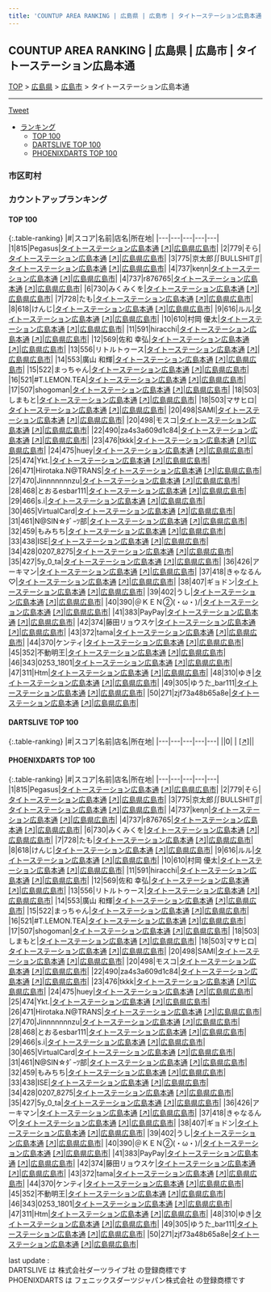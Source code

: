 ```yaml
---
title: 'COUNTUP AREA RANKING | 広島県 | 広島市 | タイトーステーション広島本通'
---
```

## COUNTUP AREA RANKING | 広島県 | 広島市 | タイトーステーション広島本通

[TOP](/darts/rank/) > [広島県](/darts/rank/広島県/) > [広島市](/darts/rank/広島県/広島市/) > タイトーステーション広島本通

___

<a href="https://twitter.com/share?ref_src=twsrc%5Etfw" data-text="COUNTUP AREA RANKING | 広島県広島市タイトーステーション広島本通" class="twitter-share-button" data-hashtags="DARTSLIVE,PHOENIXDARTS,darts,ダーツ" data-show-count="false">Tweet</a>

* [ランキング](#カウントアップランキング)
    * [TOP 100](#top-100)
    * [DARTSLIVE TOP 100](#dartslive-top-100)
    * [PHOENIXDARTS TOP 100](#phoenixdarts-top-100)

### 市区町村

<ul>

</ul>

### カウントアップランキング

#### TOP 100



{:.table-ranking}
|#|スコア|名前|店名|所在地|
|---|---|---|---|---|
|1|815|<span class="rank-name-pd">Pegasus</span>|<a href="/darts/rank/shops/9138.html">タイトーステーション広島本通</a> <a href="https://vs.phoenixdarts.com/jp/shop/shopDetailInfo/s_9138?s_seq=9138">[↗]</a>|<a href="/darts/rank/広島県/広島市">広島県広島市</a>|
|2|779|<span class="rank-name-pd">そら</span>|<a href="/darts/rank/shops/9138.html">タイトーステーション広島本通</a> <a href="https://vs.phoenixdarts.com/jp/shop/shopDetailInfo/s_9138?s_seq=9138">[↗]</a>|<a href="/darts/rank/広島県/広島市">広島県広島市</a>|
|3|775|<span class="rank-name-pd">京太郎∬BULLSHIT∬</span>|<a href="/darts/rank/shops/9138.html">タイトーステーション広島本通</a> <a href="https://vs.phoenixdarts.com/jp/shop/shopDetailInfo/s_9138?s_seq=9138">[↗]</a>|<a href="/darts/rank/広島県/広島市">広島県広島市</a>|
|4|737|<span class="rank-name-pd">keηn</span>|<a href="/darts/rank/shops/9138.html">タイトーステーション広島本通</a> <a href="https://vs.phoenixdarts.com/jp/shop/shopDetailInfo/s_9138?s_seq=9138">[↗]</a>|<a href="/darts/rank/広島県/広島市">広島県広島市</a>|
|4|737|<span class="rank-name-pd">r876765</span>|<a href="/darts/rank/shops/9138.html">タイトーステーション広島本通</a> <a href="https://vs.phoenixdarts.com/jp/shop/shopDetailInfo/s_9138?s_seq=9138">[↗]</a>|<a href="/darts/rank/広島県/広島市">広島県広島市</a>|
|6|730|<span class="rank-name-pd">みくみくを</span>|<a href="/darts/rank/shops/9138.html">タイトーステーション広島本通</a> <a href="https://vs.phoenixdarts.com/jp/shop/shopDetailInfo/s_9138?s_seq=9138">[↗]</a>|<a href="/darts/rank/広島県/広島市">広島県広島市</a>|
|7|728|<span class="rank-name-pd">たも</span>|<a href="/darts/rank/shops/9138.html">タイトーステーション広島本通</a> <a href="https://vs.phoenixdarts.com/jp/shop/shopDetailInfo/s_9138?s_seq=9138">[↗]</a>|<a href="/darts/rank/広島県/広島市">広島県広島市</a>|
|8|618|<span class="rank-name-pd">けんじ</span>|<a href="/darts/rank/shops/9138.html">タイトーステーション広島本通</a> <a href="https://vs.phoenixdarts.com/jp/shop/shopDetailInfo/s_9138?s_seq=9138">[↗]</a>|<a href="/darts/rank/広島県/広島市">広島県広島市</a>|
|9|616|<span class="rank-name-pd">ルル</span>|<a href="/darts/rank/shops/9138.html">タイトーステーション広島本通</a> <a href="https://vs.phoenixdarts.com/jp/shop/shopDetailInfo/s_9138?s_seq=9138">[↗]</a>|<a href="/darts/rank/広島県/広島市">広島県広島市</a>|
|10|610|<span class="rank-name-pd">村岡 優太</span>|<a href="/darts/rank/shops/9138.html">タイトーステーション広島本通</a> <a href="https://vs.phoenixdarts.com/jp/shop/shopDetailInfo/s_9138?s_seq=9138">[↗]</a>|<a href="/darts/rank/広島県/広島市">広島県広島市</a>|
|11|591|<span class="rank-name-pd">hiracchi</span>|<a href="/darts/rank/shops/9138.html">タイトーステーション広島本通</a> <a href="https://vs.phoenixdarts.com/jp/shop/shopDetailInfo/s_9138?s_seq=9138">[↗]</a>|<a href="/darts/rank/広島県/広島市">広島県広島市</a>|
|12|569|<span class="rank-name-pd">佐和 幸弘</span>|<a href="/darts/rank/shops/9138.html">タイトーステーション広島本通</a> <a href="https://vs.phoenixdarts.com/jp/shop/shopDetailInfo/s_9138?s_seq=9138">[↗]</a>|<a href="/darts/rank/広島県/広島市">広島県広島市</a>|
|13|556|<span class="rank-name-pd">リトルトゥース</span>|<a href="/darts/rank/shops/9138.html">タイトーステーション広島本通</a> <a href="https://vs.phoenixdarts.com/jp/shop/shopDetailInfo/s_9138?s_seq=9138">[↗]</a>|<a href="/darts/rank/広島県/広島市">広島県広島市</a>|
|14|553|<span class="rank-name-pd"><span class="pro-icon-pd"></span>廣山 和輝</span>|<a href="/darts/rank/shops/9138.html">タイトーステーション広島本通</a> <a href="https://vs.phoenixdarts.com/jp/shop/shopDetailInfo/s_9138?s_seq=9138">[↗]</a>|<a href="/darts/rank/広島県/広島市">広島県広島市</a>|
|15|522|<span class="rank-name-pd">まっちゃん</span>|<a href="/darts/rank/shops/9138.html">タイトーステーション広島本通</a> <a href="https://vs.phoenixdarts.com/jp/shop/shopDetailInfo/s_9138?s_seq=9138">[↗]</a>|<a href="/darts/rank/広島県/広島市">広島県広島市</a>|
|16|521|<span class="rank-name-pd">#T.LEMON.TEA</span>|<a href="/darts/rank/shops/9138.html">タイトーステーション広島本通</a> <a href="https://vs.phoenixdarts.com/jp/shop/shopDetailInfo/s_9138?s_seq=9138">[↗]</a>|<a href="/darts/rank/広島県/広島市">広島県広島市</a>|
|17|507|<span class="rank-name-pd">shogoman</span>|<a href="/darts/rank/shops/9138.html">タイトーステーション広島本通</a> <a href="https://vs.phoenixdarts.com/jp/shop/shopDetailInfo/s_9138?s_seq=9138">[↗]</a>|<a href="/darts/rank/広島県/広島市">広島県広島市</a>|
|18|503|<span class="rank-name-pd">しまもと</span>|<a href="/darts/rank/shops/9138.html">タイトーステーション広島本通</a> <a href="https://vs.phoenixdarts.com/jp/shop/shopDetailInfo/s_9138?s_seq=9138">[↗]</a>|<a href="/darts/rank/広島県/広島市">広島県広島市</a>|
|18|503|<span class="rank-name-pd">マサヒロ</span>|<a href="/darts/rank/shops/9138.html">タイトーステーション広島本通</a> <a href="https://vs.phoenixdarts.com/jp/shop/shopDetailInfo/s_9138?s_seq=9138">[↗]</a>|<a href="/darts/rank/広島県/広島市">広島県広島市</a>|
|20|498|<span class="rank-name-pd">SAMI</span>|<a href="/darts/rank/shops/9138.html">タイトーステーション広島本通</a> <a href="https://vs.phoenixdarts.com/jp/shop/shopDetailInfo/s_9138?s_seq=9138">[↗]</a>|<a href="/darts/rank/広島県/広島市">広島県広島市</a>|
|20|498|<span class="rank-name-pd">モスコ</span>|<a href="/darts/rank/shops/9138.html">タイトーステーション広島本通</a> <a href="https://vs.phoenixdarts.com/jp/shop/shopDetailInfo/s_9138?s_seq=9138">[↗]</a>|<a href="/darts/rank/広島県/広島市">広島県広島市</a>|
|22|490|<span class="rank-name-pd">za4s3a609d1c84</span>|<a href="/darts/rank/shops/9138.html">タイトーステーション広島本通</a> <a href="https://vs.phoenixdarts.com/jp/shop/shopDetailInfo/s_9138?s_seq=9138">[↗]</a>|<a href="/darts/rank/広島県/広島市">広島県広島市</a>|
|23|476|<span class="rank-name-pd">tkkk</span>|<a href="/darts/rank/shops/9138.html">タイトーステーション広島本通</a> <a href="https://vs.phoenixdarts.com/jp/shop/shopDetailInfo/s_9138?s_seq=9138">[↗]</a>|<a href="/darts/rank/広島県/広島市">広島県広島市</a>|
|24|475|<span class="rank-name-pd">huey</span>|<a href="/darts/rank/shops/9138.html">タイトーステーション広島本通</a> <a href="https://vs.phoenixdarts.com/jp/shop/shopDetailInfo/s_9138?s_seq=9138">[↗]</a>|<a href="/darts/rank/広島県/広島市">広島県広島市</a>|
|25|474|<span class="rank-name-pd">Ykt.</span>|<a href="/darts/rank/shops/9138.html">タイトーステーション広島本通</a> <a href="https://vs.phoenixdarts.com/jp/shop/shopDetailInfo/s_9138?s_seq=9138">[↗]</a>|<a href="/darts/rank/広島県/広島市">広島県広島市</a>|
|26|471|<span class="rank-name-pd">Hirotaka.N@TRANS</span>|<a href="/darts/rank/shops/9138.html">タイトーステーション広島本通</a> <a href="https://vs.phoenixdarts.com/jp/shop/shopDetailInfo/s_9138?s_seq=9138">[↗]</a>|<a href="/darts/rank/広島県/広島市">広島県広島市</a>|
|27|470|<span class="rank-name-pd">Jinnnnnnnzu</span>|<a href="/darts/rank/shops/9138.html">タイトーステーション広島本通</a> <a href="https://vs.phoenixdarts.com/jp/shop/shopDetailInfo/s_9138?s_seq=9138">[↗]</a>|<a href="/darts/rank/広島県/広島市">広島県広島市</a>|
|28|468|<span class="rank-name-pd">とおるesbar111</span>|<a href="/darts/rank/shops/9138.html">タイトーステーション広島本通</a> <a href="https://vs.phoenixdarts.com/jp/shop/shopDetailInfo/s_9138?s_seq=9138">[↗]</a>|<a href="/darts/rank/広島県/広島市">広島県広島市</a>|
|29|466|<span class="rank-name-pd">s.i</span>|<a href="/darts/rank/shops/9138.html">タイトーステーション広島本通</a> <a href="https://vs.phoenixdarts.com/jp/shop/shopDetailInfo/s_9138?s_seq=9138">[↗]</a>|<a href="/darts/rank/広島県/広島市">広島県広島市</a>|
|30|465|<span class="rank-name-pd">VirtualCard</span>|<a href="/darts/rank/shops/9138.html">タイトーステーション広島本通</a> <a href="https://vs.phoenixdarts.com/jp/shop/shopDetailInfo/s_9138?s_seq=9138">[↗]</a>|<a href="/darts/rank/広島県/広島市">広島県広島市</a>|
|31|461|<span class="rank-name-pd">N@SIN☆ﾀﾞｰﾂ部</span>|<a href="/darts/rank/shops/9138.html">タイトーステーション広島本通</a> <a href="https://vs.phoenixdarts.com/jp/shop/shopDetailInfo/s_9138?s_seq=9138">[↗]</a>|<a href="/darts/rank/広島県/広島市">広島県広島市</a>|
|32|459|<span class="rank-name-pd">もみちち</span>|<a href="/darts/rank/shops/9138.html">タイトーステーション広島本通</a> <a href="https://vs.phoenixdarts.com/jp/shop/shopDetailInfo/s_9138?s_seq=9138">[↗]</a>|<a href="/darts/rank/広島県/広島市">広島県広島市</a>|
|33|438|<span class="rank-name-pd">ISE</span>|<a href="/darts/rank/shops/9138.html">タイトーステーション広島本通</a> <a href="https://vs.phoenixdarts.com/jp/shop/shopDetailInfo/s_9138?s_seq=9138">[↗]</a>|<a href="/darts/rank/広島県/広島市">広島県広島市</a>|
|34|428|<span class="rank-name-pd">0207_8275</span>|<a href="/darts/rank/shops/9138.html">タイトーステーション広島本通</a> <a href="https://vs.phoenixdarts.com/jp/shop/shopDetailInfo/s_9138?s_seq=9138">[↗]</a>|<a href="/darts/rank/広島県/広島市">広島県広島市</a>|
|35|427|<span class="rank-name-pd">5y_0_ta</span>|<a href="/darts/rank/shops/9138.html">タイトーステーション広島本通</a> <a href="https://vs.phoenixdarts.com/jp/shop/shopDetailInfo/s_9138?s_seq=9138">[↗]</a>|<a href="/darts/rank/広島県/広島市">広島県広島市</a>|
|36|426|<span class="rank-name-pd">アーキマン</span>|<a href="/darts/rank/shops/9138.html">タイトーステーション広島本通</a> <a href="https://vs.phoenixdarts.com/jp/shop/shopDetailInfo/s_9138?s_seq=9138">[↗]</a>|<a href="/darts/rank/広島県/広島市">広島県広島市</a>|
|37|418|<span class="rank-name-pd">きゃなるん♡</span>|<a href="/darts/rank/shops/9138.html">タイトーステーション広島本通</a> <a href="https://vs.phoenixdarts.com/jp/shop/shopDetailInfo/s_9138?s_seq=9138">[↗]</a>|<a href="/darts/rank/広島県/広島市">広島県広島市</a>|
|38|407|<span class="rank-name-pd">ギョドン</span>|<a href="/darts/rank/shops/9138.html">タイトーステーション広島本通</a> <a href="https://vs.phoenixdarts.com/jp/shop/shopDetailInfo/s_9138?s_seq=9138">[↗]</a>|<a href="/darts/rank/広島県/広島市">広島県広島市</a>|
|39|402|<span class="rank-name-pd">うし</span>|<a href="/darts/rank/shops/9138.html">タイトーステーション広島本通</a> <a href="https://vs.phoenixdarts.com/jp/shop/shopDetailInfo/s_9138?s_seq=9138">[↗]</a>|<a href="/darts/rank/広島県/広島市">広島県広島市</a>|
|40|390|<span class="rank-name-pd">＠ＫＥＮ②(・ω・)/</span>|<a href="/darts/rank/shops/9138.html">タイトーステーション広島本通</a> <a href="https://vs.phoenixdarts.com/jp/shop/shopDetailInfo/s_9138?s_seq=9138">[↗]</a>|<a href="/darts/rank/広島県/広島市">広島県広島市</a>|
|41|383|<span class="rank-name-pd">PayPay</span>|<a href="/darts/rank/shops/9138.html">タイトーステーション広島本通</a> <a href="https://vs.phoenixdarts.com/jp/shop/shopDetailInfo/s_9138?s_seq=9138">[↗]</a>|<a href="/darts/rank/広島県/広島市">広島県広島市</a>|
|42|374|<span class="rank-name-pd">藤田リョウスケ</span>|<a href="/darts/rank/shops/9138.html">タイトーステーション広島本通</a> <a href="https://vs.phoenixdarts.com/jp/shop/shopDetailInfo/s_9138?s_seq=9138">[↗]</a>|<a href="/darts/rank/広島県/広島市">広島県広島市</a>|
|43|372|<span class="rank-name-pd">tama</span>|<a href="/darts/rank/shops/9138.html">タイトーステーション広島本通</a> <a href="https://vs.phoenixdarts.com/jp/shop/shopDetailInfo/s_9138?s_seq=9138">[↗]</a>|<a href="/darts/rank/広島県/広島市">広島県広島市</a>|
|44|370|<span class="rank-name-pd">ケンティ</span>|<a href="/darts/rank/shops/9138.html">タイトーステーション広島本通</a> <a href="https://vs.phoenixdarts.com/jp/shop/shopDetailInfo/s_9138?s_seq=9138">[↗]</a>|<a href="/darts/rank/広島県/広島市">広島県広島市</a>|
|45|352|<span class="rank-name-pd">不動明王</span>|<a href="/darts/rank/shops/9138.html">タイトーステーション広島本通</a> <a href="https://vs.phoenixdarts.com/jp/shop/shopDetailInfo/s_9138?s_seq=9138">[↗]</a>|<a href="/darts/rank/広島県/広島市">広島県広島市</a>|
|46|343|<span class="rank-name-pd">0253_1801</span>|<a href="/darts/rank/shops/9138.html">タイトーステーション広島本通</a> <a href="https://vs.phoenixdarts.com/jp/shop/shopDetailInfo/s_9138?s_seq=9138">[↗]</a>|<a href="/darts/rank/広島県/広島市">広島県広島市</a>|
|47|311|<span class="rank-name-pd">Htm</span>|<a href="/darts/rank/shops/9138.html">タイトーステーション広島本通</a> <a href="https://vs.phoenixdarts.com/jp/shop/shopDetailInfo/s_9138?s_seq=9138">[↗]</a>|<a href="/darts/rank/広島県/広島市">広島県広島市</a>|
|48|310|<span class="rank-name-pd">ゆき</span>|<a href="/darts/rank/shops/9138.html">タイトーステーション広島本通</a> <a href="https://vs.phoenixdarts.com/jp/shop/shopDetailInfo/s_9138?s_seq=9138">[↗]</a>|<a href="/darts/rank/広島県/広島市">広島県広島市</a>|
|49|305|<span class="rank-name-pd">ゆうた_bar111</span>|<a href="/darts/rank/shops/9138.html">タイトーステーション広島本通</a> <a href="https://vs.phoenixdarts.com/jp/shop/shopDetailInfo/s_9138?s_seq=9138">[↗]</a>|<a href="/darts/rank/広島県/広島市">広島県広島市</a>|
|50|271|<span class="rank-name-pd">zjf73a48b65a8e</span>|<a href="/darts/rank/shops/9138.html">タイトーステーション広島本通</a> <a href="https://vs.phoenixdarts.com/jp/shop/shopDetailInfo/s_9138?s_seq=9138">[↗]</a>|<a href="/darts/rank/広島県/広島市">広島県広島市</a>|


#### DARTSLIVE TOP 100



{:.table-ranking}
|#|スコア|名前|店名|所在地|
|---|---|---|---|---|
||0|<span class="rank-name-dl"> </span>|<a href="/darts/rank/shops/.html"></a> <a href="">[↗]</a>|<a href="/darts/rank//"></a>|


#### PHOENIXDARTS TOP 100



{:.table-ranking}
|#|スコア|名前|店名|所在地|
|---|---|---|---|---|
|1|815|<span class="rank-name-pd">Pegasus</span>|<a href="/darts/rank/shops/9138.html">タイトーステーション広島本通</a> <a href="https://vs.phoenixdarts.com/jp/shop/shopDetailInfo/s_9138?s_seq=9138">[↗]</a>|<a href="/darts/rank/広島県/広島市">広島県広島市</a>|
|2|779|<span class="rank-name-pd">そら</span>|<a href="/darts/rank/shops/9138.html">タイトーステーション広島本通</a> <a href="https://vs.phoenixdarts.com/jp/shop/shopDetailInfo/s_9138?s_seq=9138">[↗]</a>|<a href="/darts/rank/広島県/広島市">広島県広島市</a>|
|3|775|<span class="rank-name-pd">京太郎∬BULLSHIT∬</span>|<a href="/darts/rank/shops/9138.html">タイトーステーション広島本通</a> <a href="https://vs.phoenixdarts.com/jp/shop/shopDetailInfo/s_9138?s_seq=9138">[↗]</a>|<a href="/darts/rank/広島県/広島市">広島県広島市</a>|
|4|737|<span class="rank-name-pd">keηn</span>|<a href="/darts/rank/shops/9138.html">タイトーステーション広島本通</a> <a href="https://vs.phoenixdarts.com/jp/shop/shopDetailInfo/s_9138?s_seq=9138">[↗]</a>|<a href="/darts/rank/広島県/広島市">広島県広島市</a>|
|4|737|<span class="rank-name-pd">r876765</span>|<a href="/darts/rank/shops/9138.html">タイトーステーション広島本通</a> <a href="https://vs.phoenixdarts.com/jp/shop/shopDetailInfo/s_9138?s_seq=9138">[↗]</a>|<a href="/darts/rank/広島県/広島市">広島県広島市</a>|
|6|730|<span class="rank-name-pd">みくみくを</span>|<a href="/darts/rank/shops/9138.html">タイトーステーション広島本通</a> <a href="https://vs.phoenixdarts.com/jp/shop/shopDetailInfo/s_9138?s_seq=9138">[↗]</a>|<a href="/darts/rank/広島県/広島市">広島県広島市</a>|
|7|728|<span class="rank-name-pd">たも</span>|<a href="/darts/rank/shops/9138.html">タイトーステーション広島本通</a> <a href="https://vs.phoenixdarts.com/jp/shop/shopDetailInfo/s_9138?s_seq=9138">[↗]</a>|<a href="/darts/rank/広島県/広島市">広島県広島市</a>|
|8|618|<span class="rank-name-pd">けんじ</span>|<a href="/darts/rank/shops/9138.html">タイトーステーション広島本通</a> <a href="https://vs.phoenixdarts.com/jp/shop/shopDetailInfo/s_9138?s_seq=9138">[↗]</a>|<a href="/darts/rank/広島県/広島市">広島県広島市</a>|
|9|616|<span class="rank-name-pd">ルル</span>|<a href="/darts/rank/shops/9138.html">タイトーステーション広島本通</a> <a href="https://vs.phoenixdarts.com/jp/shop/shopDetailInfo/s_9138?s_seq=9138">[↗]</a>|<a href="/darts/rank/広島県/広島市">広島県広島市</a>|
|10|610|<span class="rank-name-pd">村岡 優太</span>|<a href="/darts/rank/shops/9138.html">タイトーステーション広島本通</a> <a href="https://vs.phoenixdarts.com/jp/shop/shopDetailInfo/s_9138?s_seq=9138">[↗]</a>|<a href="/darts/rank/広島県/広島市">広島県広島市</a>|
|11|591|<span class="rank-name-pd">hiracchi</span>|<a href="/darts/rank/shops/9138.html">タイトーステーション広島本通</a> <a href="https://vs.phoenixdarts.com/jp/shop/shopDetailInfo/s_9138?s_seq=9138">[↗]</a>|<a href="/darts/rank/広島県/広島市">広島県広島市</a>|
|12|569|<span class="rank-name-pd">佐和 幸弘</span>|<a href="/darts/rank/shops/9138.html">タイトーステーション広島本通</a> <a href="https://vs.phoenixdarts.com/jp/shop/shopDetailInfo/s_9138?s_seq=9138">[↗]</a>|<a href="/darts/rank/広島県/広島市">広島県広島市</a>|
|13|556|<span class="rank-name-pd">リトルトゥース</span>|<a href="/darts/rank/shops/9138.html">タイトーステーション広島本通</a> <a href="https://vs.phoenixdarts.com/jp/shop/shopDetailInfo/s_9138?s_seq=9138">[↗]</a>|<a href="/darts/rank/広島県/広島市">広島県広島市</a>|
|14|553|<span class="rank-name-pd"><span class="pro-icon-pd"></span>廣山 和輝</span>|<a href="/darts/rank/shops/9138.html">タイトーステーション広島本通</a> <a href="https://vs.phoenixdarts.com/jp/shop/shopDetailInfo/s_9138?s_seq=9138">[↗]</a>|<a href="/darts/rank/広島県/広島市">広島県広島市</a>|
|15|522|<span class="rank-name-pd">まっちゃん</span>|<a href="/darts/rank/shops/9138.html">タイトーステーション広島本通</a> <a href="https://vs.phoenixdarts.com/jp/shop/shopDetailInfo/s_9138?s_seq=9138">[↗]</a>|<a href="/darts/rank/広島県/広島市">広島県広島市</a>|
|16|521|<span class="rank-name-pd">#T.LEMON.TEA</span>|<a href="/darts/rank/shops/9138.html">タイトーステーション広島本通</a> <a href="https://vs.phoenixdarts.com/jp/shop/shopDetailInfo/s_9138?s_seq=9138">[↗]</a>|<a href="/darts/rank/広島県/広島市">広島県広島市</a>|
|17|507|<span class="rank-name-pd">shogoman</span>|<a href="/darts/rank/shops/9138.html">タイトーステーション広島本通</a> <a href="https://vs.phoenixdarts.com/jp/shop/shopDetailInfo/s_9138?s_seq=9138">[↗]</a>|<a href="/darts/rank/広島県/広島市">広島県広島市</a>|
|18|503|<span class="rank-name-pd">しまもと</span>|<a href="/darts/rank/shops/9138.html">タイトーステーション広島本通</a> <a href="https://vs.phoenixdarts.com/jp/shop/shopDetailInfo/s_9138?s_seq=9138">[↗]</a>|<a href="/darts/rank/広島県/広島市">広島県広島市</a>|
|18|503|<span class="rank-name-pd">マサヒロ</span>|<a href="/darts/rank/shops/9138.html">タイトーステーション広島本通</a> <a href="https://vs.phoenixdarts.com/jp/shop/shopDetailInfo/s_9138?s_seq=9138">[↗]</a>|<a href="/darts/rank/広島県/広島市">広島県広島市</a>|
|20|498|<span class="rank-name-pd">SAMI</span>|<a href="/darts/rank/shops/9138.html">タイトーステーション広島本通</a> <a href="https://vs.phoenixdarts.com/jp/shop/shopDetailInfo/s_9138?s_seq=9138">[↗]</a>|<a href="/darts/rank/広島県/広島市">広島県広島市</a>|
|20|498|<span class="rank-name-pd">モスコ</span>|<a href="/darts/rank/shops/9138.html">タイトーステーション広島本通</a> <a href="https://vs.phoenixdarts.com/jp/shop/shopDetailInfo/s_9138?s_seq=9138">[↗]</a>|<a href="/darts/rank/広島県/広島市">広島県広島市</a>|
|22|490|<span class="rank-name-pd">za4s3a609d1c84</span>|<a href="/darts/rank/shops/9138.html">タイトーステーション広島本通</a> <a href="https://vs.phoenixdarts.com/jp/shop/shopDetailInfo/s_9138?s_seq=9138">[↗]</a>|<a href="/darts/rank/広島県/広島市">広島県広島市</a>|
|23|476|<span class="rank-name-pd">tkkk</span>|<a href="/darts/rank/shops/9138.html">タイトーステーション広島本通</a> <a href="https://vs.phoenixdarts.com/jp/shop/shopDetailInfo/s_9138?s_seq=9138">[↗]</a>|<a href="/darts/rank/広島県/広島市">広島県広島市</a>|
|24|475|<span class="rank-name-pd">huey</span>|<a href="/darts/rank/shops/9138.html">タイトーステーション広島本通</a> <a href="https://vs.phoenixdarts.com/jp/shop/shopDetailInfo/s_9138?s_seq=9138">[↗]</a>|<a href="/darts/rank/広島県/広島市">広島県広島市</a>|
|25|474|<span class="rank-name-pd">Ykt.</span>|<a href="/darts/rank/shops/9138.html">タイトーステーション広島本通</a> <a href="https://vs.phoenixdarts.com/jp/shop/shopDetailInfo/s_9138?s_seq=9138">[↗]</a>|<a href="/darts/rank/広島県/広島市">広島県広島市</a>|
|26|471|<span class="rank-name-pd">Hirotaka.N@TRANS</span>|<a href="/darts/rank/shops/9138.html">タイトーステーション広島本通</a> <a href="https://vs.phoenixdarts.com/jp/shop/shopDetailInfo/s_9138?s_seq=9138">[↗]</a>|<a href="/darts/rank/広島県/広島市">広島県広島市</a>|
|27|470|<span class="rank-name-pd">Jinnnnnnnzu</span>|<a href="/darts/rank/shops/9138.html">タイトーステーション広島本通</a> <a href="https://vs.phoenixdarts.com/jp/shop/shopDetailInfo/s_9138?s_seq=9138">[↗]</a>|<a href="/darts/rank/広島県/広島市">広島県広島市</a>|
|28|468|<span class="rank-name-pd">とおるesbar111</span>|<a href="/darts/rank/shops/9138.html">タイトーステーション広島本通</a> <a href="https://vs.phoenixdarts.com/jp/shop/shopDetailInfo/s_9138?s_seq=9138">[↗]</a>|<a href="/darts/rank/広島県/広島市">広島県広島市</a>|
|29|466|<span class="rank-name-pd">s.i</span>|<a href="/darts/rank/shops/9138.html">タイトーステーション広島本通</a> <a href="https://vs.phoenixdarts.com/jp/shop/shopDetailInfo/s_9138?s_seq=9138">[↗]</a>|<a href="/darts/rank/広島県/広島市">広島県広島市</a>|
|30|465|<span class="rank-name-pd">VirtualCard</span>|<a href="/darts/rank/shops/9138.html">タイトーステーション広島本通</a> <a href="https://vs.phoenixdarts.com/jp/shop/shopDetailInfo/s_9138?s_seq=9138">[↗]</a>|<a href="/darts/rank/広島県/広島市">広島県広島市</a>|
|31|461|<span class="rank-name-pd">N@SIN☆ﾀﾞｰﾂ部</span>|<a href="/darts/rank/shops/9138.html">タイトーステーション広島本通</a> <a href="https://vs.phoenixdarts.com/jp/shop/shopDetailInfo/s_9138?s_seq=9138">[↗]</a>|<a href="/darts/rank/広島県/広島市">広島県広島市</a>|
|32|459|<span class="rank-name-pd">もみちち</span>|<a href="/darts/rank/shops/9138.html">タイトーステーション広島本通</a> <a href="https://vs.phoenixdarts.com/jp/shop/shopDetailInfo/s_9138?s_seq=9138">[↗]</a>|<a href="/darts/rank/広島県/広島市">広島県広島市</a>|
|33|438|<span class="rank-name-pd">ISE</span>|<a href="/darts/rank/shops/9138.html">タイトーステーション広島本通</a> <a href="https://vs.phoenixdarts.com/jp/shop/shopDetailInfo/s_9138?s_seq=9138">[↗]</a>|<a href="/darts/rank/広島県/広島市">広島県広島市</a>|
|34|428|<span class="rank-name-pd">0207_8275</span>|<a href="/darts/rank/shops/9138.html">タイトーステーション広島本通</a> <a href="https://vs.phoenixdarts.com/jp/shop/shopDetailInfo/s_9138?s_seq=9138">[↗]</a>|<a href="/darts/rank/広島県/広島市">広島県広島市</a>|
|35|427|<span class="rank-name-pd">5y_0_ta</span>|<a href="/darts/rank/shops/9138.html">タイトーステーション広島本通</a> <a href="https://vs.phoenixdarts.com/jp/shop/shopDetailInfo/s_9138?s_seq=9138">[↗]</a>|<a href="/darts/rank/広島県/広島市">広島県広島市</a>|
|36|426|<span class="rank-name-pd">アーキマン</span>|<a href="/darts/rank/shops/9138.html">タイトーステーション広島本通</a> <a href="https://vs.phoenixdarts.com/jp/shop/shopDetailInfo/s_9138?s_seq=9138">[↗]</a>|<a href="/darts/rank/広島県/広島市">広島県広島市</a>|
|37|418|<span class="rank-name-pd">きゃなるん♡</span>|<a href="/darts/rank/shops/9138.html">タイトーステーション広島本通</a> <a href="https://vs.phoenixdarts.com/jp/shop/shopDetailInfo/s_9138?s_seq=9138">[↗]</a>|<a href="/darts/rank/広島県/広島市">広島県広島市</a>|
|38|407|<span class="rank-name-pd">ギョドン</span>|<a href="/darts/rank/shops/9138.html">タイトーステーション広島本通</a> <a href="https://vs.phoenixdarts.com/jp/shop/shopDetailInfo/s_9138?s_seq=9138">[↗]</a>|<a href="/darts/rank/広島県/広島市">広島県広島市</a>|
|39|402|<span class="rank-name-pd">うし</span>|<a href="/darts/rank/shops/9138.html">タイトーステーション広島本通</a> <a href="https://vs.phoenixdarts.com/jp/shop/shopDetailInfo/s_9138?s_seq=9138">[↗]</a>|<a href="/darts/rank/広島県/広島市">広島県広島市</a>|
|40|390|<span class="rank-name-pd">＠ＫＥＮ②(・ω・)/</span>|<a href="/darts/rank/shops/9138.html">タイトーステーション広島本通</a> <a href="https://vs.phoenixdarts.com/jp/shop/shopDetailInfo/s_9138?s_seq=9138">[↗]</a>|<a href="/darts/rank/広島県/広島市">広島県広島市</a>|
|41|383|<span class="rank-name-pd">PayPay</span>|<a href="/darts/rank/shops/9138.html">タイトーステーション広島本通</a> <a href="https://vs.phoenixdarts.com/jp/shop/shopDetailInfo/s_9138?s_seq=9138">[↗]</a>|<a href="/darts/rank/広島県/広島市">広島県広島市</a>|
|42|374|<span class="rank-name-pd">藤田リョウスケ</span>|<a href="/darts/rank/shops/9138.html">タイトーステーション広島本通</a> <a href="https://vs.phoenixdarts.com/jp/shop/shopDetailInfo/s_9138?s_seq=9138">[↗]</a>|<a href="/darts/rank/広島県/広島市">広島県広島市</a>|
|43|372|<span class="rank-name-pd">tama</span>|<a href="/darts/rank/shops/9138.html">タイトーステーション広島本通</a> <a href="https://vs.phoenixdarts.com/jp/shop/shopDetailInfo/s_9138?s_seq=9138">[↗]</a>|<a href="/darts/rank/広島県/広島市">広島県広島市</a>|
|44|370|<span class="rank-name-pd">ケンティ</span>|<a href="/darts/rank/shops/9138.html">タイトーステーション広島本通</a> <a href="https://vs.phoenixdarts.com/jp/shop/shopDetailInfo/s_9138?s_seq=9138">[↗]</a>|<a href="/darts/rank/広島県/広島市">広島県広島市</a>|
|45|352|<span class="rank-name-pd">不動明王</span>|<a href="/darts/rank/shops/9138.html">タイトーステーション広島本通</a> <a href="https://vs.phoenixdarts.com/jp/shop/shopDetailInfo/s_9138?s_seq=9138">[↗]</a>|<a href="/darts/rank/広島県/広島市">広島県広島市</a>|
|46|343|<span class="rank-name-pd">0253_1801</span>|<a href="/darts/rank/shops/9138.html">タイトーステーション広島本通</a> <a href="https://vs.phoenixdarts.com/jp/shop/shopDetailInfo/s_9138?s_seq=9138">[↗]</a>|<a href="/darts/rank/広島県/広島市">広島県広島市</a>|
|47|311|<span class="rank-name-pd">Htm</span>|<a href="/darts/rank/shops/9138.html">タイトーステーション広島本通</a> <a href="https://vs.phoenixdarts.com/jp/shop/shopDetailInfo/s_9138?s_seq=9138">[↗]</a>|<a href="/darts/rank/広島県/広島市">広島県広島市</a>|
|48|310|<span class="rank-name-pd">ゆき</span>|<a href="/darts/rank/shops/9138.html">タイトーステーション広島本通</a> <a href="https://vs.phoenixdarts.com/jp/shop/shopDetailInfo/s_9138?s_seq=9138">[↗]</a>|<a href="/darts/rank/広島県/広島市">広島県広島市</a>|
|49|305|<span class="rank-name-pd">ゆうた_bar111</span>|<a href="/darts/rank/shops/9138.html">タイトーステーション広島本通</a> <a href="https://vs.phoenixdarts.com/jp/shop/shopDetailInfo/s_9138?s_seq=9138">[↗]</a>|<a href="/darts/rank/広島県/広島市">広島県広島市</a>|
|50|271|<span class="rank-name-pd">zjf73a48b65a8e</span>|<a href="/darts/rank/shops/9138.html">タイトーステーション広島本通</a> <a href="https://vs.phoenixdarts.com/jp/shop/shopDetailInfo/s_9138?s_seq=9138">[↗]</a>|<a href="/darts/rank/広島県/広島市">広島県広島市</a>|


<div class="footer border-top border-gray-light mt-5 pt-3 text-right text-gray">
    last update : <span style="font-weight: italic" id="foot_last_modified"></span><br />
    DARTSLIVE は 株式会社ダーツライブ社 の登録商標です<br />
    PHOENIXDARTS は フェニックスダーツジャパン株式会社 の登録商標です<br />
</div>

<script src="https://cdnjs.cloudflare.com/ajax/libs/jquery.tablesorter/2.31.3/js/jquery.tablesorter.min.js" integrity="sha512-qzgd5cYSZcosqpzpn7zF2ZId8f/8CHmFKZ8j7mU4OUXTNRd5g+ZHBPsgKEwoqxCtdQvExE5LprwwPAgoicguNg==" crossorigin="anonymous" referrerpolicy="no-referrer"></script>
<link rel="stylesheet" href="https://cdnjs.cloudflare.com/ajax/libs/jquery.tablesorter/2.31.3/css/theme.default.min.css" integrity="sha512-wghhOJkjQX0Lh3NSWvNKeZ0ZpNn+SPVXX1Qyc9OCaogADktxrBiBdKGDoqVUOyhStvMBmJQ8ZdMHiR3wuEq8+w==" crossorigin="anonymous" referrerpolicy="no-referrer" />
<script>
$(function() {
    $(".table-ranking").tablesorter({sortList:[[0, 0]]});
    $("#foot_last_modified").text(formatDate(new Date(document.lastModified), 'yyyy-MM-dd HH:mm:ss'));
});
</script>

<script async src="https://platform.twitter.com/widgets.js" charset="utf-8"></script>
